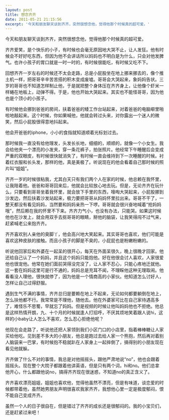 ```yaml
---
layout: post
title: 想念齐齐
date: 2011-05-21 21:15:56
excerpt: '今天和朋友聊天谈到齐齐，突然很想念他，觉得他那个时候真的超可爱。'
---
```




今天和朋友聊天谈到齐齐，突然很想念他，觉得他那个时候真的超可爱。

齐齐爱笑，是个快乐的小子，有时候也会毫无原因地大哭不止，让人发狂。他有时候会不好好吃东西，但因为他不会讲话所以妈妈也不明白是为什么，只会对他发脾气。也许小孩子的胃口就是一时一时的，有时候很能吃，有时候又吃不下。


回想齐齐一岁左右的时候还不太会走路，总是小屁股坐在地上挪来挪去的，像个推土机一样，把哥哥辛辛苦苦搭的积木变成废墟。哥哥会大哭起来，象妈妈告状。三岁的哥哥也不知道怎样制止他，于是就把整个身体压在齐齐身上，让他像个虾米一样蜷在地板上，动弹不得。于是，他也开始大哭起来。其实也不能怪哥哥，因为他也是个顶小的小孩子。


有时候他会挪到爸爸的房间，扶着爸爸的矮工作台站起来，对着爸爸的电脑噼里啪啦地敲起来。这个时候，你如果喊他，他就会转过头来，对你露出一个迷人的微笑，然后小屁股很得意地抖起来。


他会开爸爸的iphone，小小的食指就知道顺着光标划过去。

那时候我一直没有给他理发，头发长长地，细细的，顺顺的，就像一个小女生。我会给他夹一个漂亮的小发夹，穿一条花裤子，拍张照片。他经常下午睡醒后会变成严重的双眼皮，有时候很快就消失了，有时候一直会维持到下一次睡醒的时候。衬着红衣服和长头发，那样的他，真是美极了。听说现在的他会看着自己那时候的照片叫“姐姐”。


齐齐一岁的时候很粘我，尤其白天只有我们两个人在家的时候，他总赖在我怀里，让我陪着他。爸爸和哥哥回来后，他就会比较放心地去玩。但是，无论齐齐在玩什么，只要看到哥哥坐着我怀里，就会放下手里的东西，嚎啕大哭起来，小屁股挪到沙发边，然后扶着沙发站起来，极力要把哥哥从妈妈怀里拉出来。哥哥不干了，一整天都没有看见妈妈，当然要和妈妈亲热一下啰。哥哥就会很兴奋地喊着“抢妈妈哦”，然后赖在我的怀里不下来。齐齐力气小，也没有办法，只能哭。如果这时候他也在沙发上，就会用双手去抠哥哥的眼睛，掰他的脑袋，让我笑得闯不过气来，赶紧喊老公来抱齐齐。


齐齐喜欢别人亲他的臭脚丫，他会高兴地大笑起来。其实哥哥也喜欢，他们可能是喜欢这种皮肤的接触。而且小孩子的脚是不臭的，小屁屁也是粉嫩粉嫩的。


听说他回家后和外婆在一起呆的很开心，每天在外面呆很久，晚上很晚才回家。他还给自己认了一个妈妈，并且这个妈妈只能抱他。好在他很会讨人喜欢，人家很爱他也很宠他。他常在她们面前哭得没完没了，让人家不忍心，只能心疼地迁就他。这一套在妈妈这里可是行不通的，妈妈总是充耳不闻，不理睬他这种无理取闹。他看看没人理他，很快就停了，因为他是一个情商高的小家伙。他知道怎么讨好人，怎样让自己过得舒服。


遇到生气不满的事情，齐齐总归是要赖在地上不起来，无论如何都要躺倒在地上，怎么扶他都不行。我常常是不理他，随他去。他在外婆家可比在自己家待遇高多了，难怪乐不思蜀，早就忘了妈妈。但是视频的时候让他叫妈妈他也不拒绝。他总是这样热情开朗，九、十个月的时候就逢人打招呼，不厌其烦地笑着跟人说hi，这样的小baby让人怎么不喜欢，怎么忍心拒绝他呢？


他现在会走路了，听说他还把人家领到我们小区门口的小店里，指着棒棒糖让人家买给他吃。见到差不多大的小朋友，他总是跑过去给人家一个熊抱，然后再对着别人脑袋来一巴掌，有时候抱不稳就趴在人家身上一起摔倒了，搞得别的小朋友现在看见他就躲。


齐齐做了什么不对的事情，我总是对他摇摇头，跟他严肃地说“no”，他也会跟着摇摇头。现在整个大院子都跟着他讲英语，但是只有两个词，hi和no。他们总拿他开心，什么都跟他说no，搞得齐齐现在很迷惑，不知道no的真正含义了。


齐齐喜欢漂亮姐姐，姐姐也喜欢他，觉得他虽然不漂亮，但是有味道，谈恋爱的时候都带着他，虽然她男朋友声明很喜欢我家齐齐，我想他心里一定是极度郁闷，恨不能自己变成齐齐。


虽然一个人的日子很自在，但是错过了齐齐的成长还是很郁闷的。我的小宝贝们，还是赶紧过来吧！


